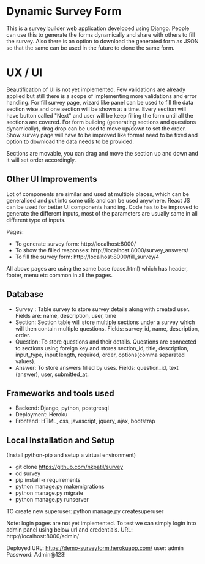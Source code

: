 # Dynamic Survey Form

This is a survey builder web application developed using Django. People can use this to generate the forms dynamically and share with others to fill the survey. Also there is an option to download the generated form as JSON so that the same can be used in the future to clone the same form.


# UX / UI

Beautification of UI is not yet implemented. Few validations are already applied but still there is a scope of implementing more validations and error handling.
For fill survey page, wizard like panel can be used to fill the data section wise and one section will be shown at a time. Every section will have button called "Next" and user will be keep filling the form until all the sections are covered.
For form building (generating sections and questions dynamically), drag drop can be used to move up/down to set the order.
Show survey page will have to be improved like format need to be fixed and option to download the data needs to be provided.

Sections are movable, you can drag and move the section up and down and it will set order accordingly.

## Other UI Improvements

Lot of components are similar and used at multiple places, which can be generalised and put into some utils and can be used anywhere.
React JS can be used for better UI components handling.
Code has to be improved to generate the different inputs, most of the parameters are usually same in all different type of inputs.

Pages:
- To generate survey form: http://localhost:8000/
- To show the filled responses: http://localhost:8000/survey_answers/
- To fill the survey form: http://localhost:8000/fill_survey/4

All above pages are using the same base (base.html) which has header, footer, menu etc common in all the pages.

## Database

- Survey : Table survey to store survey details along with created user. Fields are: name, description, user, time
- Section: Section table will store multiple sections under a survey which will then contain multiple questions. Fields: survey_id, name, description, order.
- Question: To store questions and their details. Questions are connected to sections using foreign key and stores section_id, title, description, input_type, input length, required, order, options(comma separated values).
- Answer: To store answers filled by uses. Fields: question_id, text (answer), user, submitted_at.


## Frameworks and tools used
- Backend: Django, python, postgresql
- Deployment: Heroku
- Frontend: HTML, css, javascript, jquery, ajax, bootstrap


## Local Installation and Setup
(Install python-pip and setup a virtual environment)
- git clone https://github.com/nkpatil/survey
- cd survey
- pip install -r requirements
- python manage.py makemigrations
- python manage.py migrate
- python manage.py runserver

TO create new superuser: python manage.py createsuperuser


Note: login pages are not yet implemented. To test we can simply login into admin panel using below url and credentials.
URL: http://localhost:8000/admin/


Deployed URL: https://demo-surveyform.herokuapp.com/
user: admin
Password: Admin@123!
